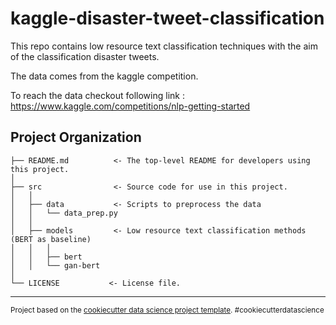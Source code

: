 kaggle-disaster-tweet-classification
==============================

This repo contains low resource text classification techniques with the aim of the classification disaster tweets.

The data comes from the kaggle competition. 

To reach the data checkout following link : https://www.kaggle.com/competitions/nlp-getting-started


Project Organization
------------

    ├── README.md          <- The top-level README for developers using this project.
    │
    ├── src                <- Source code for use in this project.
    │   │
    │   ├── data           <- Scripts to preprocess the data
    │   │   └── data_prep.py
    │   │
    │   ├── models         <- Low resource text classification methods (BERT as baseline)
    │   │   │                
    │   │   ├── bert
    │   │   └── gan-bert
    │
    └── LICENSE           <- License file.


--------

<p><small>Project based on the <a target="_blank" href="https://drivendata.github.io/cookiecutter-data-science/">cookiecutter data science project template</a>. #cookiecutterdatascience</small></p>
